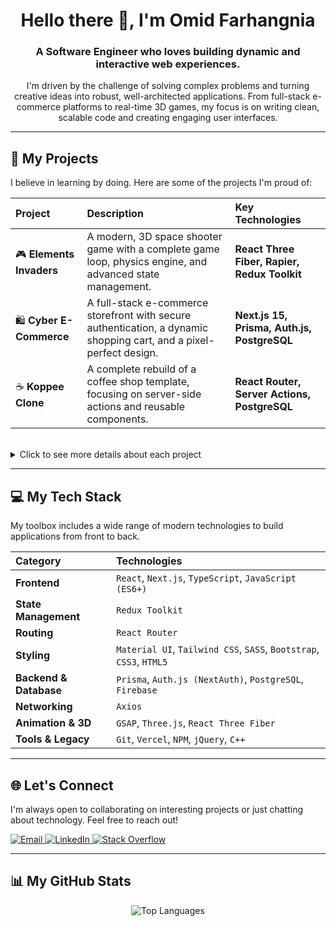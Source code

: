 <h1 align="center">Hello there 👋, I'm Omid Farhangnia</h1>
<h3 align="center">A Software Engineer who loves building dynamic and interactive web experiences.</h3>

<p align="center">
  I'm driven by the challenge of solving complex problems and turning creative ideas into robust, well-architected applications. From full-stack e-commerce platforms to real-time 3D games, my focus is on writing clean, scalable code and creating engaging user interfaces.
</p>

---

## 🚀 My Projects

I believe in learning by doing. Here are some of the projects I'm proud of:

| Project | Description | Key Technologies |
| :--- | :--- | :--- |
| 🎮 **Elements Invaders** | A modern, 3D space shooter game with a complete game loop, physics engine, and advanced state management. | **React Three Fiber, Rapier, Redux Toolkit** |
| 🛍️ **Cyber E-Commerce** | A full-stack e-commerce storefront with secure authentication, a dynamic shopping cart, and a pixel-perfect design. | **Next.js 15, Prisma, Auth.js, PostgreSQL** |
| ☕ **Koppee Clone** | A complete rebuild of a coffee shop template, focusing on server-side actions and reusable components. | **React Router, Server Actions, PostgreSQL** |

<br>

<details>
<summary>Click to see more details about each project</summary>

### 1. Elements Invaders
A modern, fast-paced, 3D space shooter game built from the ground up. This project was a deep dive into building a complete game loop, managing complex state with Redux, and optimizing performance in a 3D environment.
- **Live Demo:** **[elements-invaders.vercel.app](https://elements-invaders.vercel.app/)**
- **Source Code:** **[GitHub Repository](https://github.com/omidfarhangnia/Elements-Invaders)**

### 2. Cyber E-Commerce
A full-stack e-commerce application featuring a pixel-perfect implementation of a professional Figma design. It includes essential e-commerce functionalities like user authentication, a dynamic shopping cart, and a favorites system.
- **Live Demo:** **[cyber-e-commerce-six.vercel.app](https://cyber-e-commerce-six.vercel.app)**
- **Source Code:** **[GitHub Repository](https://github.com/omidfarhangnia/Cyber_E_Commerce)**

### 3. Koppee Coffee Shop Clone
A modern and complete rebuild of the Koppee coffee shop template. The primary goal was to implement advanced concepts in server-side routing with React Router, robust form management, and building reusable components.
- **Live Demo:** **[koppee-react-router-clone.vercel.app](https://koppee-react-router-clone-3vxzb6n26-omids-projects-4059c488.vercel.app/)**
- **Source Code:** **[GitHub Repository](https://github.com/omidfarhangnia/Koppee-React-Router-Clone)**

</details>

---

## 💻 My Tech Stack

My toolbox includes a wide range of modern technologies to build applications from front to back.

| Category | Technologies |
| :--- | :--- |
| **Frontend** | `React`, `Next.js`, `TypeScript`, `JavaScript (ES6+)` |
| **State Management** | `Redux Toolkit` |
| **Routing** | `React Router` |
| **Styling** | `Material UI`, `Tailwind CSS`, `SASS`, `Bootstrap`, `CSS3`, `HTML5` |
| **Backend & Database** | `Prisma`, `Auth.js (NextAuth)`, `PostgreSQL`, `Firebase` |
| **Networking** | `Axios` |
| **Animation & 3D** | `GSAP`, `Three.js`, `React Three Fiber` |
| **Tools & Legacy** | `Git`, `Vercel`, `NPM`, `jQuery`, `C++` |

---

## 🌐 Let's Connect

I'm always open to collaborating on interesting projects or just chatting about technology. Feel free to reach out!

<p align="left">
  <a href="mailto:omidfarhangnia@gmail.com" target="_blank">
    <img src="https://img.shields.io/badge/Email-D14836?style=for-the-badge&logo=gmail&logoColor=white" alt="Email"/>
  </a>
  <a href="https://linkedin.com/in/omid-farhangnia-20a122202" target="_blank">
    <img src="https://img.shields.io/badge/LinkedIn-%230077B5.svg?style=for-the-badge&logo=linkedin&logoColor=white" alt="LinkedIn"/>
  </a>
  <a href="https://stackoverflow.com/users/17191863/omid-farhangnia" target="_blank">
    <img src="https://img.shields.io/badge/-Stackoverflow-FE7A16?style=for-the-badge&logo=stack-overflow&logoColor=white" alt="Stack Overflow"/>
  </a>
</p>

---

## 📊 My GitHub Stats

<p align="center">
  <img src="https://github-readme-stats.vercel.app/api/top-langs/?username=omidfarhangnia&theme=dark&hide_border=false&include_all_commits=true&count_private=true&layout=compact" alt="Top Languages"/>
</p>
